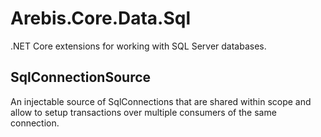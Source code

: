 Arebis.Core.Data.Sql
====================

.NET Core extensions for working with SQL Server databases.

SqlConnectionSource
-------------------

An injectable source of SqlConnections that are shared within scope and allow to setup transactions
over multiple consumers of the same connection.
